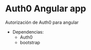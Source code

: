 # Auth0 Angular app

Autorización de Auth0 para angular

* Dependencias:
    * Auth0
    * bootstrap